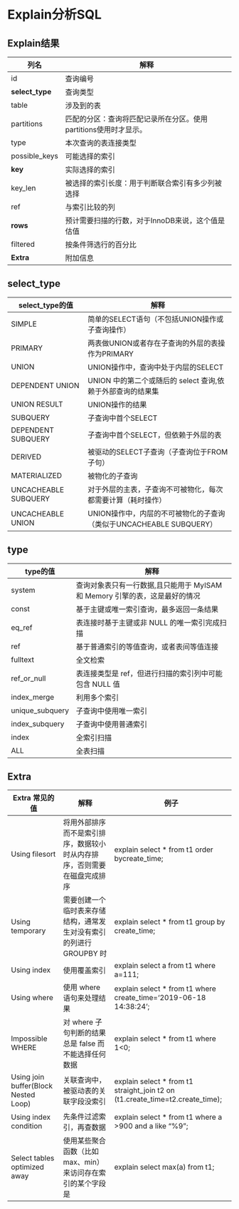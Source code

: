 # Explain分析SQL

## Explain结果
列名|解释
---|---
id | 查询编号
**select_type** | 查询类型
table|涉及到的表
partitions|匹配的分区：查询将匹配记录所在分区。使用partitions使用时才显示。
type|本次查询的表连接类型
possible_keys|可能选择的索引
**key**|实际选择的索引
key_len|被选择的索引长度：用于判断联合索引有多少列被选择
ref|与索引比较的列
**rows**|预计需要扫描的行数，对于InnoDB来说，这个值是估值
filtered|按条件筛选行的百分比
**Extra**|附加信息

## select_type

select_type的值 | 解释
---|---
SIMPLE | 简单的SELECT语句（不包括UNION操作或子查询操作）
PRIMARY| 两表做UNION或者存在子查询的外层的表操作为PRIMARY
UNION|UNION操作中，查询中处于内层的SELECT
DEPENDENT UNION|UNION 中的第二个或随后的 select 查询,依 赖于外部查询的结果集
UNION RESULT|UNION操作的结果
SUBQUERY|子查询中首个SELECT
DEPENDENT SUBQUERY|子查询中首个SELECT，但依赖于外层的表
DERIVED|被驱动的SELECT子查询（子查询位于FROM子句）
MATERIALIZED|被物化的子查询
UNCACHEABLE SUBQUERY|对于外层的主表，子查询不可被物化，每次都需要计算（耗时操作）
UNCACHEABLE UNION|UNION操作中，内层的不可被物化的子查询（类似于UNCACHEABLE SUBQUERY）

## type

type的值 |解释
---|---
system|查询对象表只有一行数据,且只能用于 MyISAM 和 Memory 引擎的表，这是最好的情况
const |基于主键或唯一索引查询，最多返回一条结果
eq_ref |表连接时基于主键或非 NULL 的唯一索引完成扫描
ref |基于普通索引的等值查询，或者表间等值连接
fulltext| 全文检索
ref_or_null| 表连接类型是 ref，但进行扫描的索引列中可能包含 NULL 值
index_merge| 利用多个索引
unique_subquery| 子查询中使用唯一索引
index_subquery |子查询中使用普通索引
index |全索引扫描
ALL |全表扫描

## Extra


Extra 常见的值 | 解释|例子
---|---|---
Using filesort | 将用外部排序而不是索引排序，数据较小时从内存排序，否则需要在磁盘完成排序|explain select * from t1 order bycreate_time;
Using temporary|需要创建一个临时表来存储结构，通常发生对没有索引的列进行 GROUPBY 时|explain select * from t1 group by create_time;
Using index|使用覆盖索引|explain select a from t1 where a=111;
Using where|使用 where 语句来处理结果|explain select * from t1 where create_time=‘2019-06-18 14:38:24’;
Impossible WHERE|对 where 子句判断的结果总是 false 而不能选择任何数据|explain select * from t1 where 1<0;
Using join buffer(Block Nested Loop)|关联查询中，被驱动表的关联字段没索引|explain select * from t1 straight_join t2 on (t1.create_time=t2.create_time);
Using index condition|先条件过滤索引，再查数据|explain select * from t1 where a >900 and a like “%9”;
Select tables optimized away|使用某些聚合函数（比如 max、min）来访问存在索引的某个字段是|explain select max(a) from t1;